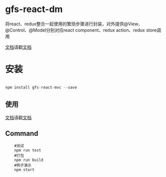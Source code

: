 # gfs-react-dm
将react、redux整合一起使用的繁琐步骤进行封装，对外提供@View、@Control、@Model分别对应react component、redux action、redux store调用 						

[文档](https://future-team.github.io/gfs-react-mvc/doc)请戳[文档](https://future-team.github.io/gfs-react-mvc/doc)

# 安装

```javascript

npm install gfs-react-mvc --save
```

## 使用

[文档](https://future-team.github.io/gfs-react-mvc/doc)请戳[文档](https://future-team.github.io/gfs-react-mvc/doc)

## Command

```
	#测试	
	npm run test	
	#打包	
	npm run build	
	#例子演示	
	npm start
```


